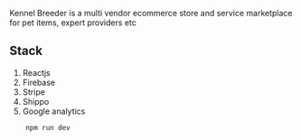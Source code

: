 Kennel Breeder is a multi vendor ecommerce store and service marketplace for pet items, expert providers etc
## Stack
1. Reactjs
2. Firebase
3. Stripe
4. Shippo
5. Google analytics


```js
    npm run dev
```
